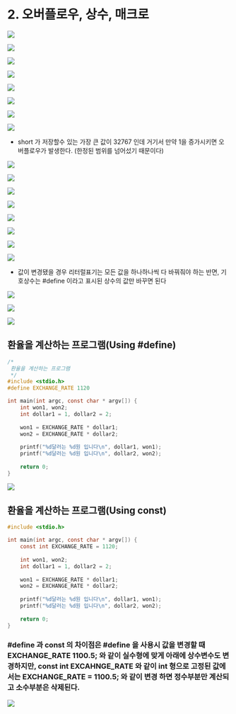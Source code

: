 # 2. 오버플로우, 상수, 매크로

![](.gitbook/assets/2020-01-03-11.26.57.png)

![](.gitbook/assets/2020-01-03-11.27.10.png)

![](.gitbook/assets/2020-01-03-11.27.34.png)

![](.gitbook/assets/2020-01-03-11.28.29.png)

![](.gitbook/assets/2020-01-03-11.28.34.png)

![](.gitbook/assets/2020-01-03-11.28.57.png)

![](.gitbook/assets/2020-01-03-11.29.05.png)

![](.gitbook/assets/2020-01-03-11.30.47.png)

* short 가 저장할수 있는 가장 큰 값이 32767 인데 거기서 만약 1을 증가시키면 오버플로우가 발생한다. \(한정된 범위를 넘어섰기 때문이다\)

![](.gitbook/assets/2020-01-03-11.37.59.png)

![](.gitbook/assets/2020-01-03-11.39.04.png)

![](.gitbook/assets/2020-01-03-11.39.21.png)

![](.gitbook/assets/2020-01-03-11.39.28.png)

![](.gitbook/assets/2020-01-03-11.40.31.png)

![](.gitbook/assets/2020-01-03-11.41.23.png)

![](.gitbook/assets/2020-01-03-11.41.28.png)

![](.gitbook/assets/2020-01-03-11.42.23.png)

* 값이 변경됐을 경우 리터럴표기는 모든 값을 하나하나씩 다 바꿔줘야 하는 반면, 기호상수는 \#define 이라고 표시된 상수의 값만 바꾸면 된다

![](.gitbook/assets/2020-01-03-11.44.09.png)

![](.gitbook/assets/2020-01-03-11.44.58.png)

![](.gitbook/assets/2020-01-03-11.45.41.png)

## 환율을 계산하는 프로그램\(Using \#define\)

```c
/*
 환율을 계산하는 프로그램
 */
#include <stdio.h>
#define EXCHANGE_RATE 1120

int main(int argc, const char * argv[]) {
    int won1, won2;
    int dollar1 = 1, dollar2 = 2;
    
    won1 = EXCHANGE_RATE * dollar1;
    won2 = EXCHANGE_RATE * dollar2;
    
    printf("%d달러는 %d원 입니다\n", dollar1, won1);
    printf("%d달러는 %d원 입니다\n", dollar2, won2);
    
    return 0;
}

```

![](.gitbook/assets/2020-01-03-11.49.50.png)

## 환율을 계산하는 프로그램\(Using const\)

```c
#include <stdio.h>

int main(int argc, const char * argv[]) {
    const int EXCHANGE_RATE = 1120;
    
    int won1, won2;
    int dollar1 = 1, dollar2 = 2;
    
    won1 = EXCHANGE_RATE * dollar1;
    won2 = EXCHANGE_RATE * dollar2;
    
    printf("%d달러는 %d원 입니다\n", dollar1, won1);
    printf("%d달러는 %d원 입니다\n", dollar2, won2);
    
    return 0;
}
```

### \#define 과 const 의 차이점은 \#define 을 사용시 값을 변경할 때EXCHANGE\_RATE 1100.5; 와 같이 실수형에 맞게 아래에 상수변수도 변경하지만, const int EXCAHNGE\_RATE 와 같이 int 형으로 고정된 값에서는 EXCHANGE\_RATE = 1100.5; 와 같이 변경 하면 정수부분만 계산되고 소수부분은 삭제된다.

![](.gitbook/assets/2020-01-03-11.52.55.png)



